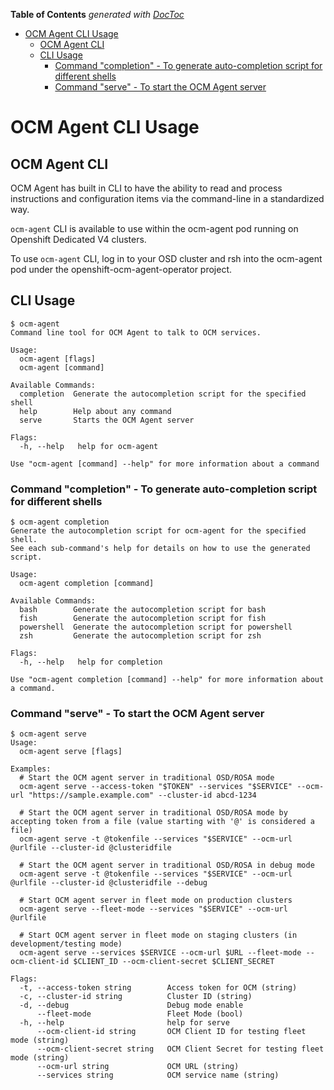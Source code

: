 <!-- START doctoc generated TOC please keep comment here to allow auto update -->
<!-- DON'T EDIT THIS SECTION, INSTEAD RE-RUN doctoc TO UPDATE -->
**Table of Contents**  *generated with [DocToc](https://github.com/thlorenz/doctoc)*

- [OCM Agent CLI Usage](#ocm-agent-cli-usage)
  - [OCM Agent CLI](#ocm-agent-cli)
  - [CLI Usage](#cli-usage)
    - [Command "completion" - To generate auto-completion script for different shells](#command-completion---to-generate-auto-completion-script-for-different-shells)
    - [Command "serve" - To start the OCM Agent server](#command-serve---to-start-the-ocm-agent-server)

<!-- END doctoc generated TOC please keep comment here to allow auto update -->

# OCM Agent CLI Usage

## OCM Agent CLI

OCM Agent has built in CLI to have the ability to read and process instructions and configuration items via the command-line in a standardized way.

`ocm-agent` CLI is available to use within the ocm-agent pod running on Openshift Dedicated V4 clusters.

To use `ocm-agent` CLI, log in to your OSD cluster and rsh into the ocm-agent pod under the openshift-ocm-agent-operator project.

## CLI Usage

```shell
$ ocm-agent 
Command line tool for OCM Agent to talk to OCM services.

Usage:
  ocm-agent [flags]
  ocm-agent [command]

Available Commands:
  completion  Generate the autocompletion script for the specified shell
  help        Help about any command
  serve       Starts the OCM Agent server

Flags:
  -h, --help   help for ocm-agent

Use "ocm-agent [command] --help" for more information about a command
```

### Command "completion" - To generate auto-completion script for different shells

```shell
$ ocm-agent completion
Generate the autocompletion script for ocm-agent for the specified shell.
See each sub-command's help for details on how to use the generated script.

Usage:
  ocm-agent completion [command]

Available Commands:
  bash        Generate the autocompletion script for bash
  fish        Generate the autocompletion script for fish
  powershell  Generate the autocompletion script for powershell
  zsh         Generate the autocompletion script for zsh

Flags:
  -h, --help   help for completion

Use "ocm-agent completion [command] --help" for more information about a command.
```

### Command "serve" - To start the OCM Agent server

```shell
$ ocm-agent serve
Usage:
  ocm-agent serve [flags]

Examples:
  # Start the OCM agent server in traditional OSD/ROSA mode
  ocm-agent serve --access-token "$TOKEN" --services "$SERVICE" --ocm-url "https://sample.example.com" --cluster-id abcd-1234
  
  # Start the OCM agent server in traditional OSD/ROSA mode by accepting token from a file (value starting with '@' is considered a file)
  ocm-agent serve -t @tokenfile --services "$SERVICE" --ocm-url @urlfile --cluster-id @clusteridfile
  
  # Start the OCM agent server in traditional OSD/ROSA in debug mode
  ocm-agent serve -t @tokenfile --services "$SERVICE" --ocm-url @urlfile --cluster-id @clusteridfile --debug

  # Start OCM agent server in fleet mode on production clusters
  ocm-agent serve --fleet-mode --services "$SERVICE" --ocm-url @urlfile
 
  # Start OCM agent server in fleet mode on staging clusters (in development/testing mode)
  ocm-agent serve --services $SERVICE --ocm-url $URL --fleet-mode --ocm-client-id $CLIENT_ID --ocm-client-secret $CLIENT_SECRET

Flags:
  -t, --access-token string        Access token for OCM (string)
  -c, --cluster-id string          Cluster ID (string)
  -d, --debug                      Debug mode enable
      --fleet-mode                 Fleet Mode (bool)
  -h, --help                       help for serve
      --ocm-client-id string       OCM Client ID for testing fleet mode (string)
      --ocm-client-secret string   OCM Client Secret for testing fleet mode (string)
      --ocm-url string             OCM URL (string)
      --services string            OCM service name (string)
```

